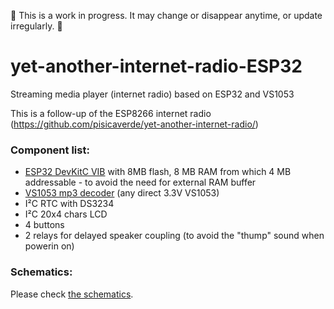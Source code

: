 :baby: This is a work in progress. It may change or disappear anytime, or update irregularly. :baby:
# yet-another-internet-radio-ESP32
Streaming media player (internet radio) based on ESP32 and VS1053

This is a follow-up of the ESP8266 internet radio (https://github.com/pisicaverde/yet-another-internet-radio/)

### Component list: ###
- [ESP32 DevKitC VIB](https://www.tme.eu/en/details/esp32-devkitc-vib/development-tools-for-data-transmission/espressif/) with 8MB flash, 8 MB RAM from which 4 MB addressable - to avoid the need for external RAM buffer
- [VS1053 mp3 decoder](https://www.tme.eu/en/details/mikroe-946/add-on-boards/mikroelektronika/mp3-click/) (any direct 3.3V VS1053)
- I²C RTC with DS3234
- I²C 20x4 chars LCD
- 4 buttons
- 2 relays for delayed speaker coupling (to avoid the "thump" sound when powerin on)

### Schematics: ###
Please check [the schematics](/yet-another-internet-radio-ESP32/Schematic_yet-another-internet-radio-ESP32_20181230134413-1.png).
